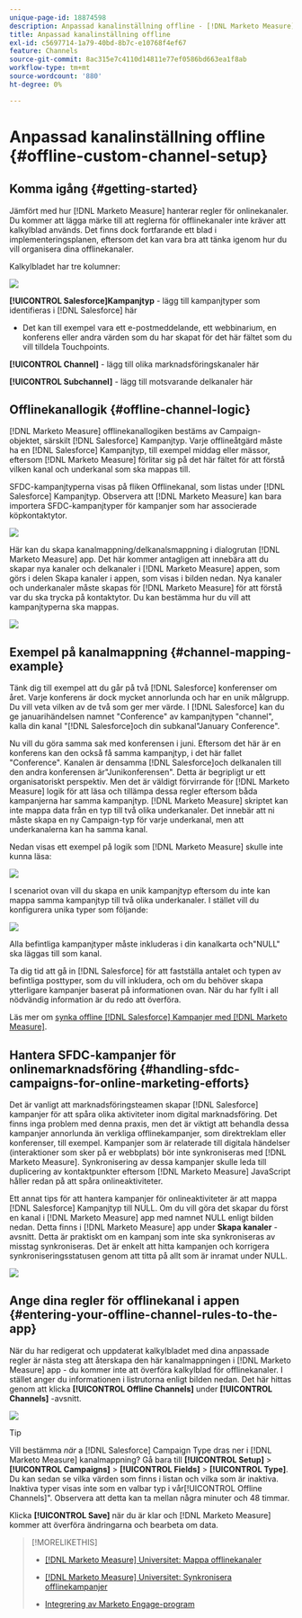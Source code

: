 ```yaml
---
unique-page-id: 18874598
description: Anpassad kanalinställning offline - [!DNL Marketo Measure] - Produktdokumentation
title: Anpassad kanalinställning offline
exl-id: c5697714-1a79-40bd-8b7c-e10768f4ef67
feature: Channels
source-git-commit: 8ac315e7c4110d14811e77ef0586bd663ea1f8ab
workflow-type: tm+mt
source-wordcount: '880'
ht-degree: 0%

---
```


# Anpassad kanalinställning offline {#offline-custom-channel-setup}

## Komma igång {#getting-started}

Jämfört med hur [!DNL Marketo Measure] hanterar regler för onlinekanaler. Du kommer att lägga märke till att reglerna för offlinekanaler inte kräver att kalkylblad används. Det finns dock fortfarande ett blad i implementeringsplanen, eftersom det kan vara bra att tänka igenom hur du vill organisera dina offlinekanaler.

Kalkylbladet har tre kolumner:

![](assets/1-2.png)

**[!UICONTROL Salesforce]Kampanjtyp** - lägg till kampanjtyper som identifieras i [!DNL Salesforce] här

* Det kan till exempel vara ett e-postmeddelande, ett webbinarium, en konferens eller andra värden som du har skapat för det här fältet som du vill tilldela Touchpoints.

**[!UICONTROL Channel]** - lägg till olika marknadsföringskanaler här

**[!UICONTROL Subchannel]** - lägg till motsvarande delkanaler här

## Offlinekanallogik {#offline-channel-logic}

[!DNL Marketo Measure] offlinekanallogiken bestäms av Campaign-objektet, särskilt [!DNL Salesforce] Kampanjtyp. Varje offlineåtgärd måste ha en [!DNL Salesforce] Kampanjtyp, till exempel middag eller mässor, eftersom [!DNL Marketo Measure] förlitar sig på det här fältet för att förstå vilken kanal och underkanal som ska mappas till.

SFDC-kampanjtyperna visas på fliken Offlinekanal, som listas under [!DNL Salesforce] Kampanjtyp. Observera att [!DNL Marketo Measure] kan bara importera SFDC-kampanjtyper för kampanjer som har associerade köpkontaktytor.

![](assets/2-2.png)

Här kan du skapa kanalmappning/delkanalsmappning i dialogrutan [!DNL Marketo Measure] app. Det här kommer antagligen att innebära att du skapar nya kanaler och delkanaler i [!DNL Marketo Measure] appen, som görs i delen Skapa kanaler i appen, som visas i bilden nedan. Nya kanaler och underkanaler måste skapas för [!DNL Marketo Measure] för att förstå var du ska trycka på kontaktytor. Du kan bestämma hur du vill att kampanjtyperna ska mappas.

![](assets/3-2.png)

## Exempel på kanalmappning {#channel-mapping-example}

Tänk dig till exempel att du går på två [!DNL Salesforce] konferenser om året. Varje konferens är dock mycket annorlunda och har en unik målgrupp. Du vill veta vilken av de två som ger mer värde. I [!DNL Salesforce] kan du ge januarihändelsen namnet &quot;Conference&quot; av kampanjtypen &quot;channel&quot;, kalla din kanal &quot;[!DNL Salesforce]och din subkanal&quot;January Conference&quot;.

Nu vill du göra samma sak med konferensen i juni. Eftersom det här är en konferens kan den också få samma kampanjtyp, i det här fallet &quot;Conference&quot;. Kanalen är densamma [!DNL Salesforce]och delkanalen till den andra konferensen är&quot;Junikonferensen&quot;. Detta är begripligt ur ett organisatoriskt perspektiv. Men det är väldigt förvirrande för [!DNL Marketo Measure] logik för att läsa och tillämpa dessa regler eftersom båda kampanjerna har samma kampanjtyp. [!DNL Marketo Measure] skriptet kan inte mappa data från en typ till två olika underkanaler. Det innebär att ni måste skapa en ny Campaign-typ för varje underkanal, men att underkanalerna kan ha samma kanal.

Nedan visas ett exempel på logik som [!DNL Marketo Measure] skulle inte kunna läsa:

![](assets/4-2.png)

I scenariot ovan vill du skapa en unik kampanjtyp eftersom du inte kan mappa samma kampanjtyp till två olika underkanaler. I stället vill du konfigurera unika typer som följande:

![](assets/5-2.png)

Alla befintliga kampanjtyper måste inkluderas i din kanalkarta och&quot;NULL&quot; ska läggas till som kanal.

Ta dig tid att gå in [!DNL Salesforce] för att fastställa antalet och typen av befintliga posttyper, som du vill inkludera, och om du behöver skapa ytterligare kampanjer baserat på informationen ovan. När du har fyllt i all nödvändig information är du redo att överföra.

Läs mer om [synka offline [!DNL Salesforce] Kampanjer med [!DNL Marketo Measure]](/help/channel-tracking-and-setup/offline-channels/syncing-offline-campaigns.md).

## Hantera SFDC-kampanjer för onlinemarknadsföring {#handling-sfdc-campaigns-for-online-marketing-efforts}

Det är vanligt att marknadsföringsteamen skapar [!DNL Salesforce] kampanjer för att spåra olika aktiviteter inom digital marknadsföring. Det finns inga problem med denna praxis, men det är viktigt att behandla dessa kampanjer annorlunda än verkliga offlinekampanjer, som direktreklam eller konferenser, till exempel. Kampanjer som är relaterade till digitala händelser (interaktioner som sker på er webbplats) bör inte synkroniseras med [!DNL Marketo Measure]. Synkronisering av dessa kampanjer skulle leda till duplicering av kontaktpunkter eftersom [!DNL Marketo Measure] JavaScript håller redan på att spåra onlineaktiviteter.

Ett annat tips för att hantera kampanjer för onlineaktiviteter är att mappa [!DNL Salesforce] Kampanjtyp till NULL. Om du vill göra det skapar du först en kanal i [!DNL Marketo Measure] app med namnet NULL enligt bilden nedan. Detta finns i [!DNL Marketo Measure] app under **Skapa kanaler** -avsnitt. Detta är praktiskt om en kampanj som inte ska synkroniseras av misstag synkroniseras. Det är enkelt att hitta kampanjen och korrigera synkroniseringsstatusen genom att titta på allt som är inramat under NULL.

![](assets/6-2.png)

## Ange dina regler för offlinekanal i appen {#entering-your-offline-channel-rules-to-the-app}

När du har redigerat och uppdaterat kalkylbladet med dina anpassade regler är nästa steg att återskapa den här kanalmappningen i [!DNL Marketo Measure] app - du kommer inte att överföra kalkylblad för offlinekanaler. I stället anger du informationen i listrutorna enligt bilden nedan. Det här hittas genom att klicka **[!UICONTROL Offline Channels]** under **[!UICONTROL Channels]** -avsnitt.

![](assets/7-2.png)

>[!TIP]
>
>Vill bestämma _när_ a [!DNL Salesforce] Campaign Type dras ner i [!DNL Marketo Measure] kanalmappning? Gå bara till **[!UICONTROL Setup]** > **[!UICONTROL Campaigns]** > **[!UICONTROL Fields]** > **[!UICONTROL Type]**. Du kan sedan se vilka värden som finns i listan och vilka som är inaktiva. Inaktiva typer visas inte som en valbar typ i vår[!UICONTROL Offline Channels]&quot;. Observera att detta kan ta mellan några minuter och 48 timmar.

Klicka **[!UICONTROL Save]** när du är klar och [!DNL Marketo Measure] kommer att överföra ändringarna och bearbeta om data.

>[!MORELIKETHIS]
>
>* [[!DNL Marketo Measure] Universitet: Mappa offlinekanaler](https://universityonline.marketo.com/courses/bizible-fundamentals-channel-management/#/page/5c630eca34d9f0367662b77f)
>
>* [[!DNL Marketo Measure] Universitet: Synkronisera offlinekampanjer](https://universityonline.marketo.com/courses/bizible-fundamentals-channel-management/#/page/5c63286e34d9f0367662b78b)
>
>* [Integrering av Marketo Engage-program](/help/marketo-measure-and-marketo/marketo-measure-integrations-with-marketo/marketo-engage-programs-integration.md#channel-mapping)
